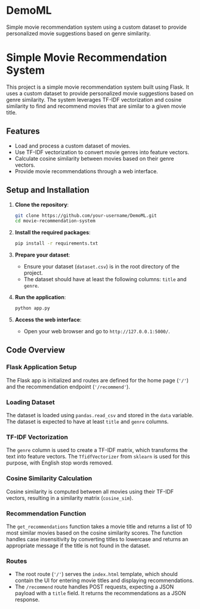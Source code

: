 # DemoML
Simple movie recommendation system using a custom dataset to provide personalized movie suggestions based on genre similarity.

# Simple Movie Recommendation System

This project is a simple movie recommendation system built using Flask. It uses a custom dataset to provide personalized movie suggestions based on genre similarity. The system leverages TF-IDF vectorization and cosine similarity to find and recommend movies that are similar to a given movie title.

## Features

- Load and process a custom dataset of movies.
- Use TF-IDF vectorization to convert movie genres into feature vectors.
- Calculate cosine similarity between movies based on their genre vectors.
- Provide movie recommendations through a web interface.

## Setup and Installation

1. **Clone the repository**:
    ```bash
    git clone https://github.com/your-username/DemoML.git
    cd movie-recommendation-system
    ```

2. **Install the required packages**:
    ```bash
    pip install -r requirements.txt
    ```

3. **Prepare your dataset**:
    - Ensure your dataset (`dataset.csv`) is in the root directory of the project.
    - The dataset should have at least the following columns: `title` and `genre`.

4. **Run the application**:
    ```bash
    python app.py
    ```

5. **Access the web interface**:
    - Open your web browser and go to `http://127.0.0.1:5000/`.

## Code Overview

### Flask Application Setup

The Flask app is initialized and routes are defined for the home page (`'/'`) and the recommendation endpoint (`'/recommend'`).

### Loading Dataset

The dataset is loaded using `pandas.read_csv` and stored in the `data` variable. The dataset is expected to have at least `title` and `genre` columns.

### TF-IDF Vectorization

The `genre` column is used to create a TF-IDF matrix, which transforms the text into feature vectors. The `TfidfVectorizer` from `sklearn` is used for this purpose, with English stop words removed.

### Cosine Similarity Calculation

Cosine similarity is computed between all movies using their TF-IDF vectors, resulting in a similarity matrix (`cosine_sim`).

### Recommendation Function

The `get_recommendations` function takes a movie title and returns a list of 10 most similar movies based on the cosine similarity scores. The function handles case insensitivity by converting titles to lowercase and returns an appropriate message if the title is not found in the dataset.

### Routes

- The root route (`'/'`) serves the `index.html` template, which should contain the UI for entering movie titles and displaying recommendations.
- The `/recommend` route handles POST requests, expecting a JSON payload with a `title` field. It returns the recommendations as a JSON response.

